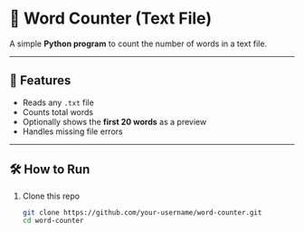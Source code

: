 
# 📖 Word Counter (Text File)

A simple **Python program** to count the number of words in a text file.

---

## 🚀 Features
- Reads any `.txt` file
- Counts total words
- Optionally shows the **first 20 words** as a preview
- Handles missing file errors

---

## 🛠️ How to Run
1. Clone this repo
   ```bash
   git clone https://github.com/your-username/word-counter.git
   cd word-counter
